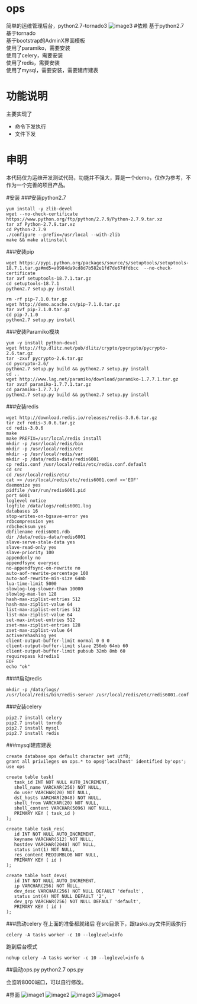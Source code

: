 # ops
简单的运维管理后台，python2.7-tornado3
![image3](https://github.com/cnkedao/ops/raw/master/1/3.jpg)
#依赖
基于python2.7    
基于tornado    
基于bootstrap的AdminX界面模板    
使用了paramiko，需要安装    
使用了celery，需要安装    
使用了redis，需要安装    
使用了mysql，需要安装，需要建库建表

# 功能说明
主要实现了
* 命令下发执行
* 文件下发

# 申明
本代码仅为运维开发测试代码，功能并不强大，算是一个demo，仅作为参考，不作为一个完善的项目产品。

#安装
###安装python2.7
```
yum install -y zlib-devel
wget --no-check-certificate https://www.python.org/ftp/python/2.7.9/Python-2.7.9.tar.xz
tar xf Python-2.7.9.tar.xz
cd Python-2.7.9
./configure --prefix=/usr/local --with-zlib
make && make altinstall
```
###安装pip
```
wget https://pypi.python.org/packages/source/s/setuptools/setuptools-18.7.1.tar.gz#md5=a0984da9cd8d7b582e1fd7de67dfdbcc  --no-check-certificate
tar xvf setuptools-18.7.1.tar.gz
cd setuptools-18.7.1
python2.7 setup.py install

rm -rf pip-7.1.0.tar.gz
wget http://demo.acache.cn/pip-7.1.0.tar.gz
tar xvf pip-7.1.0.tar.gz
cd pip-7.1.0
python2.7 setup.py install
```

###安装Paramiko模块
```
yum -y install python-devel
wget http://ftp.dlitz.net/pub/dlitz/crypto/pycrypto/pycrypto-2.6.tar.gz
tar -zxvf pycrypto-2.6.tar.gz
cd pycrypto-2.6/
python2.7 setup.py build && python2.7 setup.py install
cd ..
wget http://www.lag.net/paramiko/download/paramiko-1.7.7.1.tar.gz
tar xvzf paramiko-1.7.7.1.tar.gz
cd paramiko-1.7.7.1/
python2.7 setup.py build && python2.7 setup.py install
```

###安装redis
```
wget http://download.redis.io/releases/redis-3.0.6.tar.gz
tar zxf redis-3.0.6.tar.gz
cd redis-3.0.6
make
make PREFIX=/usr/local/redis install
mkdir -p /usr/local/redis/bin
mkdir -p /usr/local/redis/etc
mkdir -p /usr/local/redis/var
mkdir -p /data/redis-data/redis6001
cp redis.conf /usr/local/redis/etc/redis.conf.default
cd src
cd /usr/local/redis/etc/
cat >> /usr/local/redis/etc/redis6001.conf <<'EOF'
daemonize yes
pidfile /var/run/redis6001.pid
port 6001
loglevel notice
logfile /data/logs/redis6001.log
databases 16
stop-writes-on-bgsave-error yes
rdbcompression yes
rdbchecksum yes
dbfilename redis6001.rdb
dir /data/redis-data/redis6001
slave-serve-stale-data yes
slave-read-only yes
slave-priority 100
appendonly no
appendfsync everysec
no-appendfsync-on-rewrite no
auto-aof-rewrite-percentage 100
auto-aof-rewrite-min-size 64mb
lua-time-limit 5000
slowlog-log-slower-than 10000
slowlog-max-len 128
hash-max-ziplist-entries 512
hash-max-ziplist-value 64
list-max-ziplist-entries 512
list-max-ziplist-value 64
set-max-intset-entries 512
zset-max-ziplist-entries 128
zset-max-ziplist-value 64
activerehashing yes
client-output-buffer-limit normal 0 0 0
client-output-buffer-limit slave 256mb 64mb 60
client-output-buffer-limit pubsub 32mb 8mb 60
requirepass kdredis1
EOF
echo "ok"
```

####启动redis
```
mkdir -p /data/logs/
/usr/local/redis/bin/redis-server /usr/local/redis/etc/redis6001.conf
```

###安装celery
```
pip2.7 install celery
pip2.7 install torndb
pip2.7 install mysql
pip2.7 install redis
```

###mysql建库建表
```
create database ops default character set utf8;
grant all privileges on ops.* to ops@'localhost' identified by'ops';
use ops

create table task(
   task_id INT NOT NULL AUTO_INCREMENT,
   shell_name VARCHAR(256) NOT NULL,
   do_user VARCHAR(20) NOT NULL,
   dst_hosts VARCHAR(2048) NOT NULL,
   shell_from VARCHAR(20) NOT NULL,
   shell_content VARCHAR(5096) NOT NULL,
   PRIMARY KEY ( task_id )
);

create table task_res(
   id INT NOT NULL AUTO_INCREMENT,
   keyname VARCHAR(512) NOT NULL,
   hostdev VARCHAR(2048) NOT NULL,
   status int(1) NOT NULL,
   res_content MEDIUMBLOB NOT NULL,
   PRIMARY KEY ( id )
);

create table host_devs(
   id INT NOT NULL AUTO_INCREMENT,
   ip VARCHAR(256) NOT NULL,
   dev_desc VARCHAR(256) NOT NULL DEFAULT 'default',
   status int(4) NOT NULL DEFAULT '2',
   dev_grp VARCHAR(256) NOT NULL DEFAULT 'default',
   PRIMARY KEY ( id )
);

```

###启动celery
在上面的准备都就绪后
在src目录下，跟tasks.py文件同级执行
```
celery -A tasks worker -c 10 --loglevel=info
```
跑到后台模式
```
nohup celery -A tasks worker -c 10 --loglevel=info &
```

##启动ops.py
python2.7 ops.py

会监听8000端口，可以自行修改。

#界面
![image1](https://github.com/cnkedao/ops/raw/master/1/1.jpg)
![image2](https://github.com/cnkedao/ops/raw/master/1/2.jpg)
![image3](https://github.com/cnkedao/ops/raw/master/1/3.jpg)
![image4](https://github.com/cnkedao/ops/raw/master/1/4.jpg)